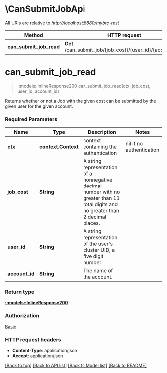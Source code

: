 # \CanSubmitJobApi

All URIs are relative to *http://localhost:8880/mybrc-rest*

Method | HTTP request | Description
------------- | ------------- | -------------
[**can_submit_job_read**](CanSubmitJobApi.md#can_submit_job_read) | **Get** /can_submit_job/{job_cost}/{user_id}/{account_id}/ | 


# **can_submit_job_read**
> ::models::InlineResponse200 can_submit_job_read(ctx, job_cost, user_id, account_id)


Returns whether or not a Job with the given cost can be submitted by the given user for the given account.

### Required Parameters

Name | Type | Description  | Notes
------------- | ------------- | ------------- | -------------
 **ctx** | **context.Context** | context containing the authentication | nil if no authentication
  **job_cost** | **String**| A string representation of a nonnegative decimal number with no greater than 11 total digits and no greater than 2 decimal places. | 
  **user_id** | **String**| A string representation of the user&#39;s cluster UID, a five digit number. | 
  **account_id** | **String**| The name of the account. | 

### Return type

[**::models::InlineResponse200**](inline_response_200.md)

### Authorization

[Basic](../README.md#Basic)

### HTTP request headers

 - **Content-Type**: application/json
 - **Accept**: application/json

[[Back to top]](#) [[Back to API list]](../README.md#documentation-for-api-endpoints) [[Back to Model list]](../README.md#documentation-for-models) [[Back to README]](../README.md)

